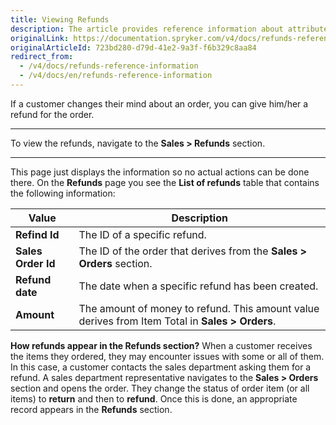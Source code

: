 ```yaml
---
title: Viewing Refunds
description: The article provides reference information about attributes Back Office users see when viewing the list of refunds.
originalLink: https://documentation.spryker.com/v4/docs/refunds-reference-information
originalArticleId: 723bd280-d79d-41e2-9a3f-f6b329c8aa84
redirect_from:
  - /v4/docs/refunds-reference-information
  - /v4/docs/en/refunds-reference-information
---
```


If a customer changes their mind about an order, you can give him/her a refund for the order.
***
To view the refunds, navigate to the **Sales > Refunds** section.
***
This page just displays the information so no actual actions can be done there.
On the **Refunds** page you see the **List of refunds** table that contains the following information:

| Value |Description  |
| --- | --- |
| **Refind Id**| The ID of a specific refund. |
|**Sales Order Id**  |The ID of the order that derives from the **Sales > Orders** section. |
| **Refund date** |The date when a specific refund has been created.|
| **Amount** |The amount of money to refund. This amount value derives from Item Total in **Sales > Orders**.|

**How refunds appear in the Refunds section?**
When a customer receives the items they ordered, they may encounter issues with some or all of them. In this case, a customer contacts the sales department asking them for a refund. A sales department representative navigates to the **Sales > Orders** section and opens the order. They change the status of order item (or all items) to **return** and then to **refund**. Once this is done, an appropriate record appears in the **Refunds** section.
